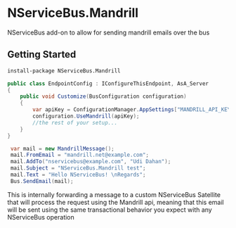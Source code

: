 # NServiceBus.Mandrill
NServiceBus add-on to allow for sending mandrill emails over the bus


## Getting Started

```ps
install-package NServiceBus.Mandrill
```

```cs
public class EndpointConfig : IConfigureThisEndpoint, AsA_Server
{
    public void Customize(BusConfiguration configuration)
    {
        var apiKey = ConfigurationManager.AppSettings["MANDRILL_API_KEY"]; //load your api key from somewhere
        configuration.UseMandrill(apiKey);
        //the rest of your setup...
    }
}

```

```cs
 var mail = new MandrillMessage();
 mail.FromEmail = "mandrill.net@example.com";
 mail.AddTo("nservicebus@example.com", "Udi Dahan");
 mail.Subject = "NServiceBus.Mandrill test";
 mail.Text = "Hello NServiceBus! \nRegards";
 Bus.SendEmail(mail);
```


This is internally forwarding a message to a custom NServiceBus Satellite that will process the request using the Mandrill api, meaning that this email will be sent using the same transactional behavior you expect with any NServiceBus operation
